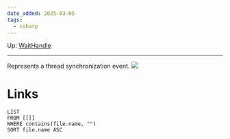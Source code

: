 ```yaml
---
date_added: 2025-03-05
tags:
  - csharp
---
```

Up: [WaitHandle](WaitHandle.md)
___

Represents a thread synchronization event.
![](Pasted%20image%2020250324054513.png)
# Links
```dataview
LIST
FROM [[]]
WHERE contains(file.name, "")
SORT file.name ASC
```
